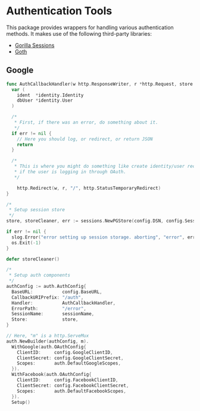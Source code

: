 # Authentication Tools

This package provides wrappers for handling various authentication methods. It
makes use of the following third-party libraries:

- [Gorilla Sessions](https://github.com/gorilla/sessions)
- [Goth](https://github.com/markbates/goth)

## Google

```go
func AuthCallbackHandler(w http.ResponseWriter, r *http.Request, store gorillasessions.Store, session *gorillasessions.Session, user goth.User, err error) {
  var (
    ident  *identity.Identity
    dbUser *identity.User
  )

  /*
   * First, if there was an error, do something about it.
   */
  if err != nil {
    // Here you should log, or redirect, or return JSON
    return
  }

  /*
   * This is where you might do something like create identity/user records
   * if the user is logging in through OAuth.
   */

	http.Redirect(w, r, "/", http.StatusTemporaryRedirect)
}

/*
 * Setup session store
 */
store, storeCleaner, err := sessions.NewPGStore(config.DSN, config.SessionKey)

if err != nil {
  slog.Error("error setting up session storage. aborting", "error", err)
  os.Exit(-1)
}

defer storeCleaner()

/*
 * Setup auth components
 */
authConfig := auth.AuthConfig{
  BaseURL:           config.BaseURL,
  CallbackURIPrefix: "/auth",
  Handler:           AuthCallbackHandler,
  ErrorPath:         "/error",
  SessionName:       sessionName,
  Store:             store,
}

// Here, "m" is a http.ServeMux
auth.NewBuilder(authConfig, m).
  WithGoogle(auth.OAuthConfig{
    ClientID:     config.GoogleClientID,
    ClientSecret: config.GoogleClientSecret,
    Scopes:       auth.DefaultGoogleScopes,
  }).
  WithFacebook(auth.OAuthConfig{
    ClientID:     config.FacebookClientID,
    ClientSecret: config.FacebookClientSecret,
    Scopes:       auth.DefaultFacebookScopes,
  }).
  Setup()
```
